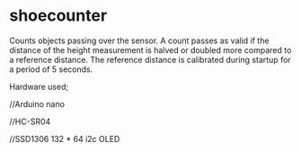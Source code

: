 # shoecounter
Counts objects passing over the sensor. A count passes as valid if the distance of the height measurement is halved or doubled more compared to a reference distance. The reference distance is calibrated during startup for a period of 5 seconds.


Hardware used;

//Arduino nano 

//HC-SR04

//SSD1306 132 * 64 i2c OLED
